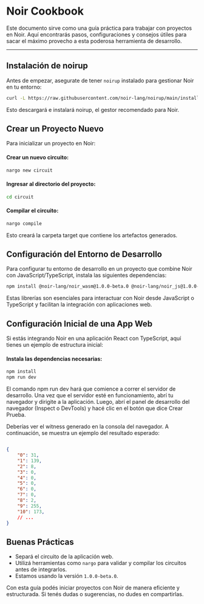 # Noir Cookbook

Este documento sirve como una guía práctica para trabajar con proyectos en Noir. Aquí encontrarás pasos, configuraciones y consejos útiles para sacar el máximo provecho a esta poderosa herramienta de desarrollo.

---

## Instalación de noirup

Antes de empezar, asegurate de tener `noirup` instalado para gestionar Noir en tu entorno:

```bash
curl -L https://raw.githubusercontent.com/noir-lang/noirup/main/install | bash
```

Esto descargará e instalará noirup, el gestor recomendado para Noir.


## Crear un Proyecto Nuevo

Para inicializar un proyecto en Noir:

#### Crear un nuevo circuito:

```bash
nargo new circuit
```

#### Ingresar al directorio del proyecto:

```bash
cd circuit
```

#### Compilar el circuito:

```bash
nargo compile
```

Esto creará la carpeta target que contiene los artefactos generados.

## Configuración del Entorno de Desarrollo

Para configurar tu entorno de desarrollo en un proyecto que combine Noir con JavaScript/TypeScript, instala las siguientes dependencias:

```bash
npm install @noir-lang/noir_wasm@1.0.0-beta.0 @noir-lang/noir_js@1.0.0-beta.0 @aztec/bb.js@0.63.1
```

Estas librerías son esenciales para interactuar con Noir desde JavaScript o TypeScript y facilitan la integración con aplicaciones web.

## Configuración Inicial de una App Web
Si estás integrando Noir en una aplicación React con TypeScript, aquí tienes un ejemplo de estructura inicial:

#### Instala las dependencias necesarias:

```bash
npm install
npm run dev
```
El comando npm run dev hará que comience a correr el servidor de desarrollo. Una vez que el servidor esté en funcionamiento, abrí tu navegador y dirigite a la aplicación. Luego, abrí el panel de desarrollo del navegador (Inspect o DevTools) y hacé clic en el botón que dice Crear Prueba.

Deberías ver el witness generado en la consola del navegador. A continuación, se muestra un ejemplo del resultado esperado:

```json

{
    "0": 31,
    "1": 139,
    "2": 8,
    "3": 0,
    "4": 0,
    "5": 0,
    "6": 0,
    "7": 0,
    "8": 2,
    "9": 255,
    "10": 173,
    // ...
}
```


## Buenas Prácticas

- Separá el circuito de la aplicación web.
- Utilizá herramientas como `nargo` para validar y compilar los circuitos antes de integrarlos.
- Estamos usando la versión `1.0.0-beta.0`.

Con esta guía podés iniciar proyectos con Noir de manera eficiente y estructurada. Si tenés dudas o sugerencias, no dudes en compartirlas.
